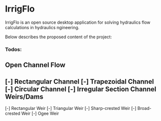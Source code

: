 # IrrigFlo

IrrigFlo is an open source desktop application for solving hydraulics flow calculations in hydraulics ngineering. 

Below describes the proposed content of the project:



### Todos:
**Open Channel Flow**
---
[-]  Rectangular Channel
[-]  Trapezoidal Channel
[-]  Circular Channel
[-]  Irregular Section Channel
**Weirs/Dams**
---
[-]  Rectangular Weir
[-]  Triangular Weir
[-]  Sharp-crested Weir
[-]  Broad-crested Weir
[-]  Ogee Weir